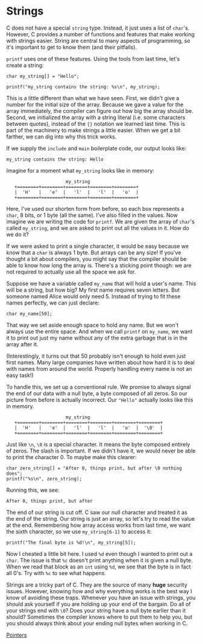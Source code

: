 # Strings

C does not have a special `string` type. Instead, it just uses a list of
`char`'s. However, C provides a number of functions and features that make
working with strings easier. String are central to many aspects of programming,
so it's important to get to know them (and their pitfalls).

`printf` uses one of these features. Using the tools from last time, let's
create a string:

```
char my_string[] = "Hello";

printf("my_string contains the string: %s\n", my_string);
```

This is a little different than what we have seen. First, we didn't give a
number for the initial size of the array. Because we gave a value for the array
immediately, the compiler can figure out how big the array should be. Second, we
initialized the array with a string literal (i.e. some characters between
quotes), instead of the `{}` notation we learned last time. This is part of the
machinery to make strings a little easier. When we get a bit farther, we can dig
into why this trick works.

If we supply the `include` and `main` boilerplate code, our output looks like:

```
my_string contains the string: Hello
```

Imagine for a moment what `my_string` looks like in memory:

```
                      my_string
   +========+========+========+========+========+
   |  'H'   |   'e'  |   'l'  |   'l'  |   'o'  |
   +========+========+========+========+========+
```

Here, I've used our shorten form from before, so each box represents a `char`,
8 bits, or 1 byte (all the same). I've also filled in the values. Now imagine we
are writing the code for `printf`. We are given the array of `char`'s called
`my_string`, and we are asked to print out all the values in it. How do we do
it?

If we were asked to print a single character, it would be easy because we know
that a `char` is always 1 byte. But arrays can be any size! If you've thought a
bit about compilers, you might say that the compiler should be able to know how
long the array is. There's a sticking point though: we are not required to
actually use all the space we ask for.

Suppose we have a variable called `my_name` that will hold a user's name. This
will be a string, but how big? My first name requires seven letters. But someone
named Alice would only need 5. Instead of trying to fit these names perfectly,
we can just declare:

```
char my_name[50];
```

That way we set aside enough space to hold any name. But we won't always use the
entire space. And when we call `printf` on `my_name`, we want it to print out
just my name without any of the extra garbage that is in the array after it.

(Interestingly, it turns out that 50 probably isn't enough to hold even just
first names. Many large companies have written about how hard it is to deal with
names from around the world. Properly handling every name is not an easy task!)

To handle this, we set up a conventional rule. We promise to always signal the
end of our data with a null byte, a byte composed of all zeros. So our picture
from before is actually incorrect. Our `"Hello"` actually looks like this in
memory.

```
                      my_string
   +========+========+========+========+========+========+
   |  'H'   |   'e'  |   'l'  |   'l'  |   'o'  |  '\0'  |
   +========+========+========+========+========+========+
```

Just like `\n`, `\0` is a special character. It means the byte composed entirely
of zeros. The slash is important. If we didn't have it, we would never be able
to print the character 0. To maybe make this clearer:

```
char zero_string[] = "After 0, things print, but after \0 nothing does";
printf("%s\n", zero_string);
```

Running this, we see:

```
After 0, things print, but after 
```

The end of our string is cut off. C saw our null character and treated it as the
end of the string. Our string is just an array, so let's try to read the value
at the end. Remembering how array access works from last time, we want the sixth
character, so we use `my_string[6-1]` to access it:

```
printf("The final byte is %d!\n", my_string[5]);
```

Now I cheated a little bit here. I used `%d` even though I wanted to print out a
`char`. The issue is that `%c` doesn't print anything when it is given a null
byte. When we read that block as an `int` using `%d`, we see that the byte is in
fact all 0's. Try with `%c` to see what happens.

Strings are a tricky part of C. They are the source of many **huge** security
issues. However, knowing how and why everything works is the best way I know of
avoiding these traps. Whenever you have an issue with strings, you should ask
yourself if you are holding up your end of the bargain. Do all of your strings
end with `\0`? Does your string have a null byte earlier than it should?
Sometimes the compiler knows where to put them to help you, but you should
always think about your ending null bytes when working in C.

[Pointers](12-pointers.html)
